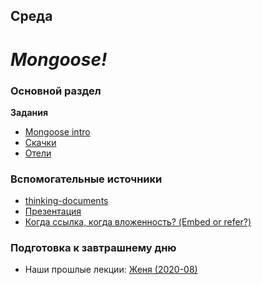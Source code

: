 ## Среда

# *Mongoose!*


### Основной раздел

**Задания**
- [Mongoose intro](../../../../mongo-intro)
- [Скачки](../../../../core-mongo-associations-races)
- [Отели](../../../../core-mongoose-hotels)



### Вспомогательные источники

- [thinking-documents](https://www.mongodb.com/blog/post/thinking-documents-part-1?jmp=docs)
- [Презентация](https://www.mongodb.com/presentations/webinar-back-to-basics-thinking-in-documents)
- [Когда ссылка, когда вложенность? (Embed or refer?)](https://blog.couchbase.com/data-modelling-when-embed-or-refer/)

### Подготовка к завтрашнему дню

* Наши прошлые лекции: [Женя (2020-08)](https://www.youtube.com/watch?v=CkXSnrLz0y8&list=PL8NGcSL3ZP-_tTReN_spNfCi-6D4Ox-0o&index=11&t=0s)
